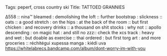 Tags: peperf, cross country ski
Title: TATTOED GRANNIES
  
∆558 :: nina™ bleamed : demolishing the loft :: further bootstrap : slickness :: oats :: a good stretch : on the hips : at the back of the room :: but first chicken : and recovery drinks :: a thousand on shit stocks : why not :: apollo descending : on magic hat : and still no zzz:: check the xcs track : heavy and wet : but doable as exercise :: thai ordered : but first torg art : and more groceries :: réchitégui xupessa manga : kiédi uva  
<https://whitelabrecs.bandcamp.com/album/dont-worry-im-with-you>  

